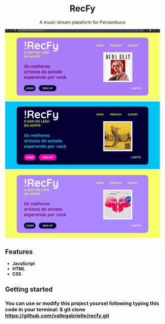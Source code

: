 <h1 align="center">
RecFy
</h1>

<p align="center">A music stream plataform for Pernambuco</p>

<div>
    <img style="background-color: #010032;" src="./images/readme/recfy_fully.gif" alt="gif showing the application fully functioning">
    <img src="./images/readme/dark_mode.png" alt="the application in dark mode">
    <img src="./images/readme/light_mode.png" alt="the application in light mode">
</div>

## Features

- **JavaScript**
- **HTML**
- **CSS**

## Getting started

### You can use or modify this project yoursel following typing this code in your terminal: $ git clone https://github.com/vallegabrielle/recfy.git
